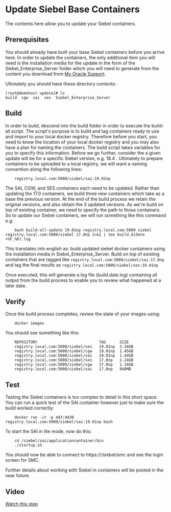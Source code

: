 # Update Siebel Base Containers

The contents here allow you to update your Siebel containers.

## Prerequisites

You should already have built your base Siebel containers before you arrive here. In order to update the containers, the only additional item you will need is the installation media for the update in the form of the Siebel_Enterprise_Server folder which you will need to generate from the content you download from [My Oracle Support](https://support.oracle.com).


Ultimately you should have these directory contents:

```
[root@demohost update]# ls
build  cgw  sai  ses  Siebel_Enterprise_Server
```

## Build

In order to build, descend into the build folder in order to execute the build-all script. The script's purpose is to build and tag containers ready to use and import to your local docker registry. Therefore before you start, you need to know the location of your local docker registry and you may also have a plan for naming the containers. The build script takes variables for you to specify this information. Before we go further, consider the a given update will be for a specific Siebel version, e.g. 18.4 . Ultimately to prepare containers to be uploaded to a local registry, we will want a naming convention along the following lines:

```
    registry.local.com:5000/siebel/sai:19.01np
```    
The SAI, CGW, and SES containers each need to be updated. Rather than updating the 17.0 containers, we build three new containers which take as a base the previous version. At the end of the build process we retain the original versions, and also obtain the 3 updated versions. As we're build on top of existing container, we need to specify the path to those containers. So to update our Siebel containers, we will run something like this command e.g:
```
    bash build-all-update 19.01np registry.local.com:5000 siebel registry.local.com:5000/siebel 17.0np 2>&1 | tee build.$(date +%F_%R).log
```
This translates into english as: build updated siebel docker containers using the installation media in Siebel_Enterprise_Server. Build on top of existing containers that are tagged like ```registry.local.com:5000/siebel/sai:17.0np``` and tag the final results as ```registry.local.com:5000/siebel/ses:19.01np```

Once executed, this will generate a log file (build.date.log) containing all output from the build process to enable you to review what happened at a later date.

## Verify

Once the build process completes, review the state of your images using:
```
    docker images
```
You should see something like this:
```
    REPOSITORY                           TAG      SIZE
    registry.local.com:5000/siebel/ses   19.01np  3.34GB
    registry.local.com:5000/siebel/cgw   19.01np  1.45GB
    registry.local.com:5000/siebel/sai   19.01np  1.44GB
    registry.local.com:5000/siebel/ses   17.0np   2.24GB
    registry.local.com:5000/siebel/cgw   17.0np   1.16GB
    registry.local.com:5000/siebel/sai   17.0np   948MB
```

## Test

Testing the Siebel containers is too complex to detail in this short space. You can run a quick test of the SAI container however just to make sure the build worked correctly:
```
    docker run -it -p 443:4430 registry.local.com:5000/siebel/sai:19.01np bash
```
To start the SAI in lite mode, now do this:
```
    cd /siebel/sai/applicationcontainer/bin
    ./startup.sh
```
You should now be able to connect to https://<machine-ip>/siebel/smc and see the login screen for SMC.

Further details about working with Siebel in containers will be posted in the near future.


## Video

[Watch this step](https://www.youtube.com/watch?v=MvETSsryqok&t=3528s)
